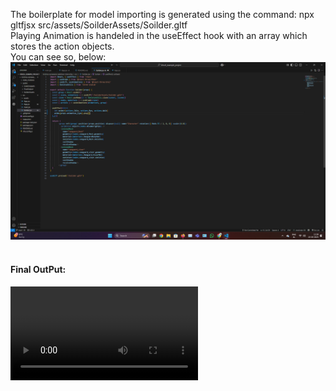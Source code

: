 The boilerplate for model importing is generated using the command: npx gltfjsx src/assets/SoilderAssets/Soilder.gltf 
<br>
Playing Animation is handeled in the useEffect hook with an array which stores the action objects.
<br>
You can see so, below:
<img src="./public/CodeSnippets/Screenshot(91).png">
<br>
<br>
<h4>Final OutPut:</h4>
<video src="https://github.com/user-attachments/assets/d5eddd32-4fe3-4ee7-b774-642373158196"></video>
